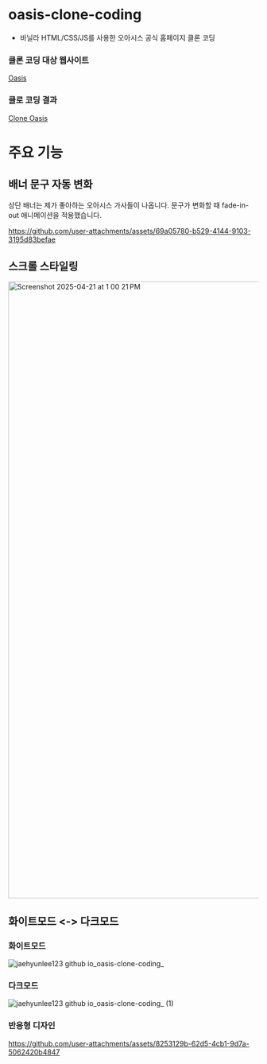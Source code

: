 # oasis-clone-coding

- 바닐라 HTML/CSS/JS를 사용한 오아시스 공식 홈페이지 클론 코딩

### 클론 코딩 대상 웹사이트

[Oasis](https://oasisinet.com/)

### 클로 코딩 결과

[Clone Oasis](https://jaehyunlee123.github.io/oasis-clone-coding/)

# 주요 기능

## 배너 문구 자동 변화

상단 배너는 제가 좋아하는 오아시스 가사들이 나옵니다.
문구가 변화할 때 fade-in-out 애니메이션을 적용했습니다.

https://github.com/user-attachments/assets/69a05780-b529-4144-9103-3195d83befae

## 스크롤 스타일링
<img width="1241" alt="Screenshot 2025-04-21 at 1 00 21 PM" src="https://github.com/user-attachments/assets/ee06bdb4-6a4b-4f7e-acd9-c999e1d0370c" />

## 화이트모드 <-> 다크모드

### 화이트모드
![jaehyunlee123 github io_oasis-clone-coding_](https://github.com/user-attachments/assets/94c63054-d154-4ea2-ada6-136f63f8ace9)

### 다크모드
![jaehyunlee123 github io_oasis-clone-coding_ (1)](https://github.com/user-attachments/assets/89ad3c93-8a48-4fed-889f-7adfb550d4ed)



### 반응형 디자인

https://github.com/user-attachments/assets/8253129b-62d5-4cb1-9d7a-5062420b4847
